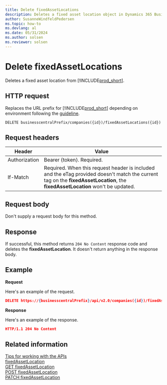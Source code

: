 ```yaml
---
title: Delete fixedAssetLocations
description: Deletes a fixed asset location object in Dynamics 365 Business Central.
author: SusanneWindfeldPedersen
ms.topic: how-to
ms.devlang: al
ms.date: 05/31/2024
ms.author: solsen
ms.reviewer: solsen
---
```


# Delete fixedAssetLocations

Deletes a fixed asset location from [!INCLUDE[prod_short](../../../includes/prod_short.md)].

## HTTP request

Replaces the URL prefix for [!INCLUDE[prod_short](../../../includes/prod_short.md)] depending on environment following the [guideline](../../v2.0/endpoints-apis-for-dynamics.md).

```
DELETE businesscentralPrefix/companies({id})/fixedAssetLocations({id})
```

## Request headers

|Header|Value|
|------|-----|
|Authorization  |Bearer {token}. Required. |
|If-Match       |Required. When this request header is included and the eTag provided doesn't match the current tag on the **fixedAssetLocation**, the **fixedAssetLocation** won't be updated. |


## Request body

Don't supply a request body for this method.

## Response

If successful, this method returns ```204 No Content``` response code and deletes the **fixedAssetLocation**. It doesn't return anything in the response body.

## Example

**Request**

Here's an example of the request.

```json
DELETE https://{businesscentralPrefix}/api/v2.0/companies({id})/fixedAssetLocations({id})
```
**Response**

Here's an example of the response.

```json
HTTP/1.1 204 No Content
```

## Related information

[Tips for working with the APIs](/dynamics365/business-central/dev-itpro/developer/devenv-connect-apps-tips)  
[fixedAssetLocation](../resources/dynamics_fixedAssetLocation.md)  
[GET fixedAssetLocation](dynamics_fixedassetlocation_get.md)  
[POST fixedAssetLocation](dynamics_fixedassetlocation_create.md)  
[PATCH fixedAssetLocation](dynamics_fixedassetlocation_update.md)  
